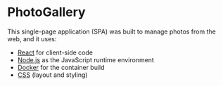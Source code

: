 # PhotoGallery

This single-page application (SPA) was built to manage photos from the web, and it uses:
- [React](https://reactjs.org/) for client-side code
- [Node.js](https://nodejs.org/en/) as the JavaScript runtime environment
- [Docker](https://www.docker.com/) for the container build
- [CSS](https://www.w3.org/TR/CSS/#css) (layout and styling)